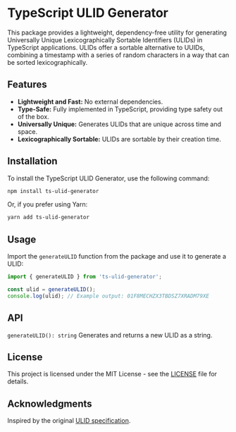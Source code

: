# TypeScript ULID Generator

This package provides a lightweight, dependency-free utility for generating Universally Unique Lexicographically Sortable Identifiers (ULIDs) in TypeScript applications. ULIDs offer a sortable alternative to UUIDs, combining a timestamp with a series of random characters in a way that can be sorted lexicographically.

## Features

- **Lightweight and Fast:** No external dependencies.
- **Type-Safe:** Fully implemented in TypeScript, providing type safety out of the box.
- **Universally Unique:** Generates ULIDs that are unique across time and space.
- **Lexicographically Sortable:** ULIDs are sortable by their creation time.

## Installation

To install the TypeScript ULID Generator, use the following command:

```bash
npm install ts-ulid-generator
````

Or, if you prefer using Yarn:

```bash
yarn add ts-ulid-generator
```

## Usage

Import the `generateULID` function from the package and use it to generate a ULID:

```typescript
import { generateULID } from 'ts-ulid-generator';

const ulid = generateULID();
console.log(ulid); // Example output: 01F8MECHZX3TBDSZ7XRADM79XE
```

## API

`generateULID(): string`
Generates and returns a new ULID as a string.

## License

This project is licensed under the MIT License - see the [LICENSE](LICENCE) file for details.

## Acknowledgments

Inspired by the original [ULID specification](https://wiki.tcl-lang.org/page/ULID).
